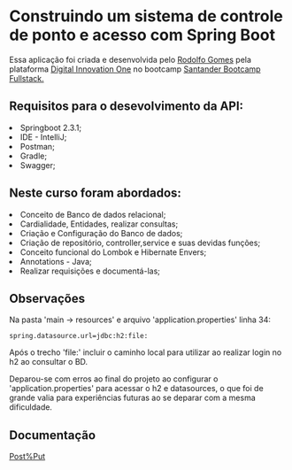 # Construindo um sistema de controle de ponto e acesso com Spring Boot

Essa aplicação foi criada e desenvolvida pelo <a href="https://www.linkedin.com/in/rodolfo-gomes%F0%9F%91%A8%F0%9F%8F%BC%E2%80%8D%F0%9F%92%BB-90497b75/">Rodolfo Gomes</a> pela plataforma <a href="https://web.digitalinnovation.one/home">Digital Innovation One</a> no bootcamp <a href="https://web.digitalinnovation.one/track/santander-fullstack-developer">Santander Bootcamp Fullstack.</a>


## Requisitos para o desevolvimento da API:
<li>Springboot 2.3.1;
<li>IDE - IntelliJ;
<li>Postman;
<li>Gradle;
<li>Swagger;

## Neste curso foram abordados:
<li>Conceito de Banco de dados relacional;
    <li> Cardialidade, Entidades, realizar consultas;
<li>Criação e Configuração do Banco de dados;
<li>Criação de repositório, controller,service e suas devidas funções;
<li>Conceito funcional do Lombok e Hibernate Envers;
<li>Annotations - Java;
<li>Realizar requisições e documentá-las;

## Observações
<p>Na pasta 'main -> resources' e arquivo 'application.properties' linha 34:</p>

``` spring.datasource.url=jdbc:h2:file: ```

<p>Após o trecho 'file:' incluir o caminho local para utilizar ao realizar login no h2 ao consultar o BD.</p> 
<p>Deparou-se com erros ao final do projeto ao configurar o 'application.properties' para acessar o h2 e datasources, o que foi de grande valia para experiências futuras ao se deparar com a mesma dificuldade.</p>


## Documentação
<a href="https://github.com/alfeups/apirest-gerenc-ponto-acesso/blob/master/apirest-ponto%26acesso.postman_collection.json">Post%Put</a>